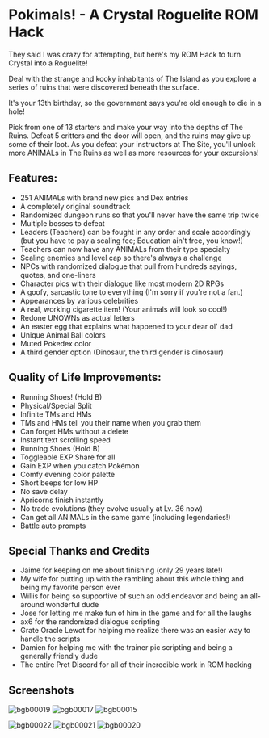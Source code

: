 # Pokimals! - A Crystal Roguelite ROM Hack
They said I was crazy for attempting, but here's my ROM Hack to turn Crystal into a Roguelite!

Deal with the strange and kooky inhabitants of The Island as you explore a series of ruins that were discovered beneath the surface.

It's your 13th birthday, so the government says you're old enough to die in a hole!

Pick from one of 13 starters and make your way into the depths of The Ruins. Defeat 5 critters and the door will open, and the ruins may give up some of their loot. As you defeat your instructors at The Site, you'll unlock more ANIMALs in The Ruins as well as more resources for your excursions!

## Features:
  - 251 ANIMALs with brand new pics and Dex entries
  - A completely original soundtrack
  - Randomized dungeon runs so that you'll never have the same trip twice
  - Multiple bosses to defeat
  - Leaders (Teachers) can be fought in any order and scale accordingly (but you have to pay a scaling fee; Education ain't free, you know!)
  - Teachers can now have any ANIMALs from their type specialty
  - Scaling enemies and level cap so there's always a challenge
  - NPCs with randomized dialogue that pull from hundreds sayings, quotes, and one-liners
  - Character pics with their dialogue like most modern 2D RPGs
  - A goofy, sarcastic tone to everything (I'm sorry if you're not a fan.)
  - Appearances by various celebrities
  - A real, working cigarette item! (Your animals will look so cool!)
  - Redone UNOWNs as actual letters
  - An easter egg that explains what happened to your dear ol' dad
  - Unique Animal Ball colors
  - Muted Pokedex color
  - A third gender option (Dinosaur, the third gender is dinosaur)

## Quality of Life Improvements:
  - Running Shoes! (Hold B)
  - Physical/Special Split
  - Infinite TMs and HMs
  - TMs and HMs tell you their name when you grab them
  - Can forget HMs without a delete
  - Instant text scrolling speed
  - Running Shoes (Hold B)
  - Toggleable EXP Share for all
  - Gain EXP when you catch Pokémon
  - Comfy evening color palette
  - Short beeps for low HP
  - No save delay
  - Apricorns finish instantly
  - No trade evolutions (they evolve usually at Lv. 36 now)
  - Can get all ANIMALs in the same game (including legendaries!)
  - Battle auto prompts

## Special Thanks and Credits
- Jaime for keeping on me about finishing (only 29 years late!)
- My wife for putting up with the rambling about this whole thing and being my favorite person ever
- Willis for being so supportive of such an odd endeavor and being an all-around wonderful dude
- Jose for letting me make fun of him in the game and for all the laughs
- ax6 for the randomized dialogue scripting
- Grate Oracle Lewot for helping me realize there was an easier way to handle the scripts
- Damien for helping me with the trainer pic scripting and being a generally friendly dude
- The entire Pret Discord for all of their incredible work in ROM hacking

## Screenshots
![bgb00019](https://github.com/user-attachments/assets/e68b8818-43be-4ec8-9a4c-e286e9d402fd) ![bgb00017](https://github.com/user-attachments/assets/a0ea1322-18c7-46a3-85b3-1992fa265da2) ![bgb00015](https://github.com/user-attachments/assets/4007d4de-ed7a-458c-b32e-6778ee1f6f8f)

![bgb00022](https://github.com/user-attachments/assets/973a0850-34f5-467c-bced-96791ceb7a32) ![bgb00021](https://github.com/user-attachments/assets/1a6fbbc6-5404-401a-bbb9-a02b2fc54014) ![bgb00020](https://github.com/user-attachments/assets/77f2410a-6a0a-4bfc-a375-1e1ae7006a1f)

